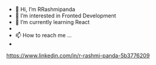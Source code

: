 - 👋 Hi, I’m RRashmipanda
- 👀 I’m interested in  Fronted Development
- 🌱 I’m currently learning React
- 
- 📫 How to reach me ...
- 
https://www.linkedin.com/in/r-rashmi-panda-5b3776209

